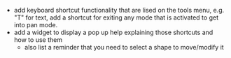 - add keyboard shortcut functionality that are lised on the tools menu, e.g. "T" for text, add a shortcut for exiting any mode that is activated to get into pan mode.
- add a widget to display a pop up help explaining those shortcuts and how to use them
    - also list a reminder that you need to select a shape to move/modify it